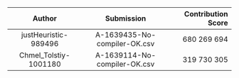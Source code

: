 | Author | Submission | Contribution Score |
| :---:  | :---: | ---: |
| justHeuristic-989496|A-1639435-No-compiler-OK.csv | 680 269 694 |
| Chmel_Tolstiy-1001180|A-1639114-No-compiler-OK.csv | 319 730 305 |
